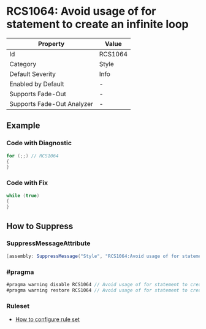 # RCS1064: Avoid usage of for statement to create an infinite loop

| Property                    | Value   |
| --------------------------- | ------- |
| Id                          | RCS1064 |
| Category                    | Style   |
| Default Severity            | Info    |
| Enabled by Default          | \-      |
| Supports Fade\-Out          | \-      |
| Supports Fade\-Out Analyzer | \-      |

## Example

### Code with Diagnostic

```csharp
for (;;) // RCS1064
{
}
```

### Code with Fix

```csharp
while (true)
{
}
```

## How to Suppress

### SuppressMessageAttribute

```csharp
[assembly: SuppressMessage("Style", "RCS1064:Avoid usage of for statement to create an infinite loop.", Justification = "<Pending>")]
```

### \#pragma

```csharp
#pragma warning disable RCS1064 // Avoid usage of for statement to create an infinite loop.
#pragma warning restore RCS1064 // Avoid usage of for statement to create an infinite loop.
```

### Ruleset

* [How to configure rule set](../HowToConfigureAnalyzers.md)
